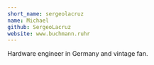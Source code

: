 ```yaml
---
short_name: sergeolacruz
name: Michael
github: SergeoLacruz
website: www.buchmann.ruhr
---
```

Hardware engineer in Germany and vintage fan.
